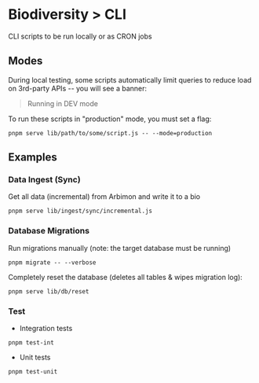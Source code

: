 # Biodiversity > CLI

CLI scripts to be run locally or as CRON jobs

## Modes

During local testing, some scripts automatically limit queries to reduce load on 3rd-party APIs -- you will see a banner:

> Running in DEV mode

To run these scripts in "production" mode, you must set a flag:

```
pnpm serve lib/path/to/some/script.js -- --mode=production
```

## Examples

### Data Ingest (Sync)

Get all data (incremental) from Arbimon and write it to a bio

```
pnpm serve lib/ingest/sync/incremental.js
```

### Database Migrations

Run migrations manually (note: the target database must be running)

```
pnpm migrate -- --verbose
```

Completely reset the database (deletes all tables & wipes migration log):

```
pnpm serve lib/db/reset
```

### Test

- Integration tests
```
pnpm test-int
```

- Unit tests
```
pnpm test-unit
```

